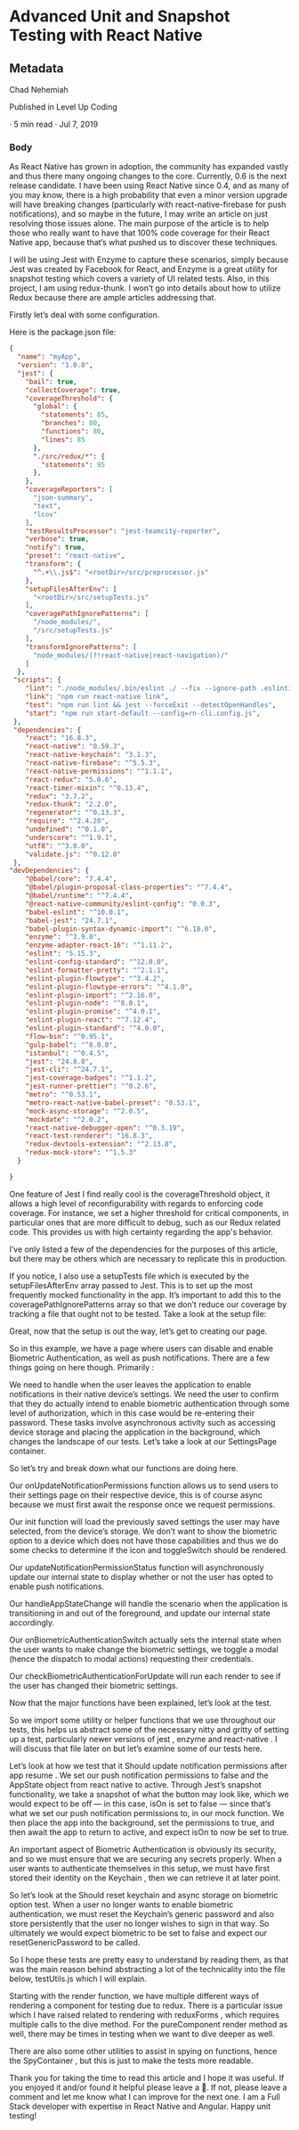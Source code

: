 # Advanced Unit and Snapshot Testing with React Native

## Metadata

Chad Nehemiah

Published in
Level Up Coding

·
5 min read
·
Jul 7, 2019


### Body

As React Native has grown in adoption, the community has expanded vastly and thus there many ongoing changes to the core. Currently, 0.6 is the next release candidate. I have been using React Native since 0.4, and as many of you may know, there is a high probability that even a minor version upgrade will have breaking changes (particularly with react-native-firebase for push notifications), and so maybe in the future, I may write an article on just resolving those issues alone. The main purpose of the article is to help those who really want to have that 100% code coverage for their React Native app, because that’s what pushed us to discover these techniques.

I will be using Jest with Enzyme to capture these scenarios, simply because Jest was created by Facebook for React, and Enzyme is a great utility for snapshot testing which covers a variety of UI related tests. Also, in this project, I am using redux-thunk. I won’t go into details about how to utilize Redux because there are ample articles addressing that.

Firstly let’s deal with some configuration.

Here is the package.json file:

```json
{
  "name": "myApp",
  "version": "1.0.0",
  "jest": {
    "bail": true,
    "collectCoverage": true,
    "coverageThreshold": {
      "global": {
        "statements": 85,
        "branches": 80,
        "functions": 80,
        "lines": 85
      },
      "./src/redux/*": {
        "statements": 95
      },
    },
    "coverageReporters": [
      "json-summary",
      "text",
      "lcov"
    ],
    "testResultsProcessor": "jest-teamcity-reporter",
    "verbose": true,
    "notify": true,
    "preset": "react-native",
    "transform": {
      "^.+\\.js$": "<rootDir>/src/preprocessor.js"
    },
    "setupFilesAfterEnv": [
      "<rootDir>/src/setupTests.js"
    ],
    "coveragePathIgnorePatterns": [
      "/node_modules/",
      "/src/setupTests.js"
    ],
    "transformIgnorePatterns": [
      "node_modules/(?!react-native|react-navigation)/"
    ]
  },
 "scripts": {
    "lint": "./node_modules/.bin/eslint ./ --fix --ignore-path .eslintignore --ignore-pattern !.gitignore --format=node_modules/eslint-formatter-pretty",
    "link": "npm run react-native link",
    "test": "npm run lint && jest --forceExit --detectOpenHandles",
    "start": "npm run start-default --config=rn-cli.config.js",
 },
 "dependencies": {
    "react": "16.8.3",
    "react-native": "0.59.3",
    "react-native-keychain": "3.1.3",
    "react-native-firebase": "^5.5.3",
    "react-native-permissions": "^1.1.1",
    "react-redux": "5.0.6",
    "react-timer-mixin": "^0.13.4",
    "redux": "3.7.2",
    "redux-thunk": "2.2.0",
    "regenerator": "^0.13.3",
    "require": "^2.4.20",
    "undefined": "^0.1.0",
    "underscore": "^1.9.1",
    "utf8": "^3.0.0",
    "validate.js": "^0.12.0"
 },
"devDependencies": {
    "@babel/core": "7.4.4",
    "@babel/plugin-proposal-class-properties": "^7.4.4",
    "@babel/runtime": "^7.4.4",
    "@react-native-community/eslint-config": "0.0.3",
    "babel-eslint": "^10.0.1",
    "babel-jest": "24.7.1",
    "babel-plugin-syntax-dynamic-import": "^6.18.0",
    "enzyme": "^3.9.0",
    "enzyme-adapter-react-16": "^1.11.2",
    "eslint": "5.15.3",
    "eslint-config-standard": "^12.0.0",
    "eslint-formatter-pretty": "^2.1.1",
    "eslint-plugin-flowtype": "^3.4.2",
    "eslint-plugin-flowtype-errors": "^4.1.0",
    "eslint-plugin-import": "^2.16.0",
    "eslint-plugin-node": "^8.0.1",
    "eslint-plugin-promise": "^4.0.1",
    "eslint-plugin-react": "^7.12.4",
    "eslint-plugin-standard": "^4.0.0",
    "flow-bin": "^0.95.1",
    "gulp-babel": "^8.0.0",
    "istanbul": "^0.4.5",
    "jest": "24.8.0",
    "jest-cli": "^24.7.1",
    "jest-coverage-badges": "^1.1.2",
    "jest-runner-prettier": "^0.2.6",
    "metro": "^0.53.1",
    "metro-react-native-babel-preset": "0.53.1",
    "mock-async-storage": "^2.0.5",
    "mockdate": "^2.0.2",
    "react-native-debugger-open": "^0.3.19",
    "react-test-renderer": "16.8.3",
    "redux-devtools-extension": "^2.13.8",
    "redux-mock-store": "^1.5.3"
  }

}
```


One feature of Jest I find really cool is the coverageThreshold object, it allows a high level of reconfigurability with regards to enforcing code coverage. For instance, we set a higher threshold for critical components, in particular ones that are more difficult to debug, such as our Redux related code. This provides us with high certainty regarding the app's behavior.

I’ve only listed a few of the dependencies for the purposes of this article, but there may be others which are necessary to replicate this in production.

If you notice, I also use a setupTests file which is executed by the setupFilesAfterEnv array passed to Jest. This is to set up the most frequently mocked functionality in the app. It’s important to add this to the coveragePathIgnorePatterns array so that we don’t reduce our coverage by tracking a file that ought not to be tested. Take a look at the setup file:


Great, now that the setup is out the way, let’s get to creating our page.

So in this example, we have a page where users can disable and enable Biometric Authentication, as well as push notifications. There are a few things going on here though. Primarily :

We need to handle when the user leaves the application to enable notifications in their native device’s settings.
We need the user to confirm that they do actually intend to enable biometric authentication through some level of authorization, which in this case would be re-entering their password.
These tasks involve asynchronous activity such as accessing device storage and placing the application in the background, which changes the landscape of our tests. Let’s take a look at our SettingsPage container.


So let’s try and break down what our functions are doing here.

Our onUpdateNotificationPermissions function allows us to send users to their settings page on their respective device, this is of course async because we must first await the response once we request permissions.

Our init function will load the previously saved settings the user may have selected, from the device’s storage. We don’t want to show the biometric option to a device which does not have those capabilities and thus we do some checks to determine if the icon and toggleSwitch should be rendered.

Our updateNotificationPermissionStatus function will asynchronously update our internal state to display whether or not the user has opted to enable push notifications.

Our handleAppStateChange will handle the scenario when the application is transitioning in and out of the foreground, and update our internal state accordingly.

Our onBiometricAuthenticationSwitch actually sets the internal state when the user wants to make change the biometric settings, we toggle a modal (hence the dispatch to modal actions) requesting their credentials.

Our checkBiometricAuthenticationForUpdate will run each render to see if the user has changed their biometric settings.

Now that the major functions have been explained, let’s look at the test.


So we import some utility or helper functions that we use throughout our tests, this helps us abstract some of the necessary nitty and gritty of setting up a test, particularly newer versions of jest , enzyme and react-native . I will discuss that file later on but let’s examine some of our tests here.

Let’s look at how we test that it Should update notification permissions after app resume . We set our push notification permissions to false and the AppState object from react native to active. Through Jest’s snapshot functionality, we take a snapshot of what the button may look like, which we would expect to be off — in this case, isOn is set to false — since that’s what we set our push notification permissions to, in our mock function. We then place the app into the background, set the permissions to true, and then await the app to return to active, and expect isOn to now be set to true.

An important aspect of Biometric Authentication is obviously its security, and so we must ensure that we are securing any secrets properly. When a user wants to authenticate themselves in this setup, we must have first stored their identity on the Keychain , then we can retrieve it at later point.

So let’s look at the Should reset keychain and async storage on biometric option test. When a user no longer wants to enable biometric authentication, we must reset the Keychain’s generic password and also store persistently that the user no longer wishes to sign in that way. So ultimately we would expect biometric to be set to false and expect our resetGenericPassword to be called.

So I hope these tests are pretty easy to understand by reading them, as that was the main reason behind abstracting a lot of the technicality into the file below, testUtils.js which I will explain.


Starting with the render function, we have multiple different ways of rendering a component for testing due to redux. There is a particular issue which I have raised related to rendering with reduxForms , which requires multiple calls to the dive method. For the pureComponent render method as well, there may be times in testing when we want to dive deeper as well.

There are also some other utilities to assist in spying on functions, hence the SpyContainer , but this is just to make the tests more readable.

Thank you for taking the time to read this article and I hope it was useful. If you enjoyed it and/or found it helpful please leave a 👏. If not, please leave a comment and let me know what I can improve for the next one. I am a Full Stack developer with expertise in React Native and Angular. Happy unit testing!